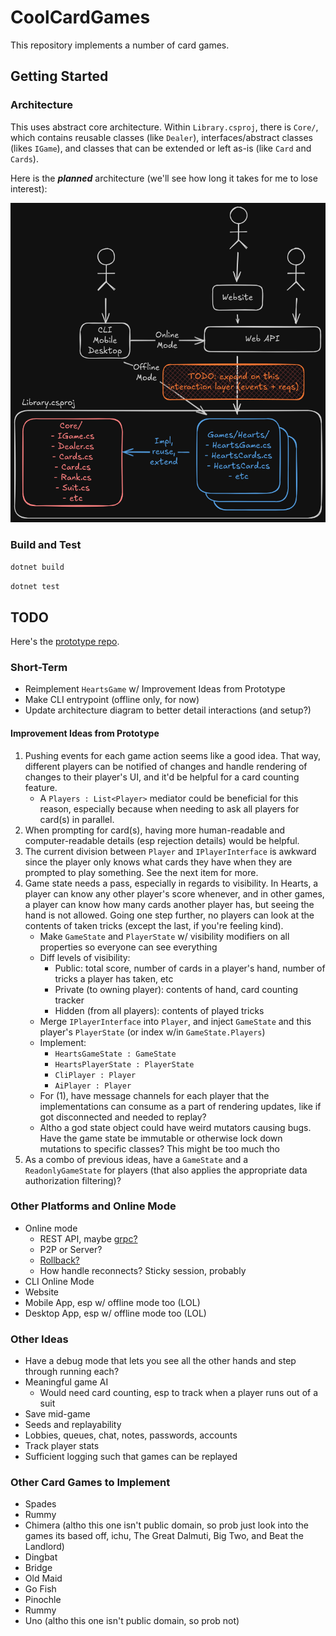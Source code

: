 # CoolCardGames

This repository implements a number of card games.

## Getting Started

### Architecture

This uses abstract core architecture. Within `Library.csproj`, there is `Core/`, which contains
reusable classes (like `Dealer`), interfaces/abstract classes (likes `IGame`), and classes that can
be extended or left as-is (like `Card` and `Cards`).

Here is the ***planned*** architecture (we'll see how long it takes for me to lose interest):

![architecture.png](./docs/images/architecture.png)

### Build and Test

`dotnet build`

`dotnet test`

## TODO

Here's the [prototype repo](https://github.com/sawyerwatts/CardGamesPrototype).

### Short-Term

- Reimplement `HeartsGame` w/ Improvement Ideas from Prototype
- Make CLI entrypoint (offline only, for now)
- Update architecture diagram to better detail interactions (and setup?)

#### Improvement Ideas from Prototype

1. Pushing events for each game action seems like a good idea. That way, different players can be
   notified of changes and handle rendering of changes to their player's UI, and it'd be helpful for
   a card counting feature.
    - A `Players : List<Player>` mediator could be beneficial for this reason, especially because
      when needing to ask all players for card(s) in parallel.
2. When prompting for card(s), having more human-readable and computer-readable details (esp
   rejection details) would be helpful.
3. The current division between `Player` and `IPlayerInterface` is awkward since the player only
   knows what cards they have when they are prompted to play something. See the next item for more.
4. Game state needs a pass, especially in regards to visibility. In Hearts, a player can know any
   other player's score whenever, and in other games, a player can know how many cards another
   player has, but seeing the hand is not allowed. Going one step further, no players can look at
   the contents of taken tricks (except the last, if you're feeling kind).
    - Make `GameState` and `PlayerState` w/ visibility modifiers on all properties so everyone can
      see everything
    - Diff levels of visibility:
        - Public: total score, number of cards in a player's hand, number of tricks a player has
          taken, etc
        - Private (to owning player): contents of hand, card counting tracker
        - Hidden (from all players): contents of played tricks
    - Merge `IPlayerInterface` into `Player`, and inject `GameState` and this player's
      `PlayerState` (or index w/in `GameState.Players`)
    - Implement:
        - `HeartsGameState : GameState`
        - `HeartsPlayerState : PlayerState`
        - `CliPlayer : Player`
        - `AiPlayer : Player`
    - For (1), have message channels for each player that the implementations can consume as a part
      of rendering updates, like if got disconnected and needed to replay?
    - Altho a god state object could have weird mutators causing bugs. Have the game state be
      immutable or otherwise lock down mutations to specific classes? This might be too much tho
5. As a combo of previous ideas, have a `GameState` and a `ReadonlyGameState` for players (that also
   applies the appropriate data authorization filtering)?

### Other Platforms and Online Mode

- Online mode
    - REST API, maybe [grpc?](https://github.com/grpc/grpc-dotnet)
    - P2P or Server?
    - [Rollback?](https://en.wikipedia.org/wiki/Netcode#Rollback)
    - How handle reconnects? Sticky session, probably
- CLI Online Mode
- Website
- Mobile App, esp w/ offline mode too (LOL)
- Desktop App, esp w/ offline mode too (LOL)

### Other Ideas

- Have a debug mode that lets you see all the other hands and step through running each?
- Meaningful game AI
    - Would need card counting, esp to track when a player runs out of a suit
- Save mid-game
- Seeds and replayability
- Lobbies, queues, chat, notes, passwords, accounts
- Track player stats
- Sufficient logging such that games can be replayed

### Other Card Games to Implement

- Spades
- Rummy
- Chimera (altho this one isn't public domain, so prob just look into the games its based off, ichu,
  The Great Dalmuti, Big Two, and Beat the Landlord)
- Dingbat
- Bridge
- Old Maid
- Go Fish
- Pinochle
- Rummy
- Uno (altho this one isn't public domain, so prob not)
